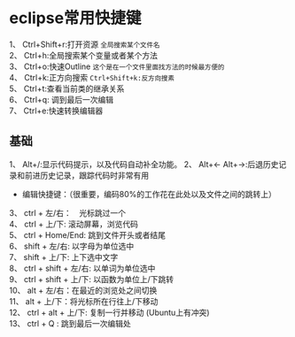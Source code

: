 # eclipse常用快捷键  
1、 Ctrl+Shift+r:打开资源  `全局搜索某个文件名`   
2、 Ctrl+h:全局搜索某个变量或者某个方法  
3、 Ctrl+o:快速Outline  `这个是在一个文件里面找方法的时候最方便的`  
4、 Ctrl+k:正方向搜索  `Ctrl+Shift+k:反方向搜素`  
5、 Ctrl+t:查看当前类的继承关系  
6、 Ctrl+q: 调到最后一次编辑  
7、 Ctrl+e:快速转换编辑器  


## 基础  
1、 Alt+/:显示代码提示，以及代码自动补全功能。 
2、 Alt+← Alt+→:后退历史记录和前进历史记录，跟踪代码时非常有用  
 
 - 编辑快捷键：（很重要，编码80%的工作花在此处以及文件之间的跳转上）

 3、 ctrl + 左/右：　光标跳过一个  
 4、 ctrl + 上/下:   滚动屏幕，浏览代码  
 5、 ctrl + Home/End:  跳到文件开头或者结尾  
 6、 shift + 左/右:   以字母为单位选中  
 7、 shift + 上/下:   上下选中文字  
 8、 ctrl + shift + 左/右:  以单词为单位选中  
 9、 ctrl + shift + 上/下:  以函数为单位上/下跳转  
 10、 alt + 左/右：在最近的浏览处之间切换  
 11、 alt + 上/下：将光标所在行往上/下移动  
 12、 ctrl + alt  + 上/下:  复制一行并移动 (Ubuntu上有冲突)    
 13、 ctrl + Q :  跳到最后一次编辑处  
